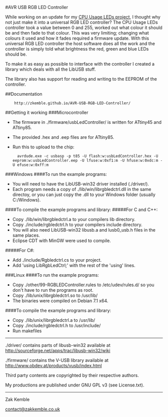 #AVR USB RGB LED Controller

While working on an update for my <a href="http://blog.zakkemble.co.uk/cpu-usage-leds/" title="CPU Usage LEDs">CPU Usage LEDs project</a>, I thought why not just make it into a universal RGB LED controller? The CPU Usage LEDs controller took a value between 0 and 255, worked out what colour it should be and then fade to that colour. This was very limiting; changing what colours it used and how it fades required a firmware update. With this universal RGB LED controller the host software does all the work and the controller is simply told what brightness the red, green and blue LEDs should be.

To make it as easy as possible to interface with the controller I created a library which deals with all the LibUSB stuff.

The library also has support for reading and writing to the EEPROM of the controller.


##Documentation

		http://zkemble.github.io/AVR-USB-RGB-LED-Controller/

##Getting it working
###Microcontroller
- The firmware in ./firmware/usbLedController/ is written for ATtiny45 and ATtiny85.
- The provided .hex and .eep files are for ATtiny85.
- Run this to upload to the chip:

		avrdude.exe -c usbasp -p t85 -U flash:w:usbLedController.hex -U eeprom:w:usbLedController.eep -U lfuse:w:0xf1:m -U hfuse:w:0xdc:m -U efuse:w:0xff:m

###Windows
####To run the example programs:
- You will need to have the LibUSB-win32 driver installed (./driver/).
- Each program needs a copy of ./lib/win/librgbledctrl.dll in the same directoy, or you can just copy the .dll to your Windows folder (usually C:/Windows).

####To compile the example programs and library:
#####For C and C++:
- Copy ./lib/win/librgbledctrl.a to your compilers lib directory.
- Copy ./include/rgbledctrl.h to your compilers include directory.
- You will also need LibUSB-win32 libusb.a and lusb0_usb.h files in the same places.
- Eclipse CDT with MinGW were used to compile.

#####For C#:
- Add ./include/Rgbledctrl.cs to your project.
- Add 'using LibRgbLedCtrl;' with the rest of the 'using' lines.

###Linux
####To run the example programs:
- Copy ./other/99-RGBLEDController.rules to /etc/udev/rules.d/ so you don't have to run the programs as root.
- Copy ./lib/unix/librgbledctrl.so to /usr/lib/
- The binaries were compiled on Debian 7.1 x64.

####To compile the example programs and library:
- Copy ./lib/unix/librgbledctrl.a to /usr/lib/
- Copy ./include/rgbledctrl.h to /usr/include/
- Run makefiles

--------

./driver/ contains parts of libusb-win32 available at http://sourceforge.net/apps/trac/libusb-win32/wiki

./firmware/ contains the V-USB library available at http://www.obdev.at/products/vusb/index.html

Third party contents are copyrighted by their respective authors.

My productions are published under GNU GPL v3 (see License.txt).

--------

Zak Kemble

contact@zakkemble.co.uk